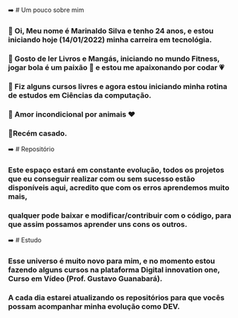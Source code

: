 :arrow_right: # Um pouco sobre mim

### 👋 Oi, Meu nome é Marinaldo Silva e tenho 24 anos, e estou iniciando hoje (14/01/2022) minha carreira em tecnológia.  
### 👀 Gosto de ler Livros e Mangás, iniciando no mundo Fitness, jogar bola é um paixão :running: e estou me apaixonando por codar :heartpulse:
### 🌱 Fiz alguns cursos livres e agora estou iniciando minha rotina de estudos em Ciências da computação.
### :dog: Amor incondicional por animais :heart:
### :couple:Recém casado.

:arrow_right: # Repositório 

### Este espaço estará em constante evolução, todos os projetos que eu conseguir realizar com ou sem sucesso estão disponíveis aqui, acredito que com os erros aprendemos muito mais, 
### qualquer pode baixar e modificar/contribuir com o código, para que assim possamos aprender uns cons os outros.

:arrow_right: # Estudo

### Esse universo é muito novo para mim, e no momento estou fazendo alguns cursos na plataforma Digital innovation one, Curso em Vídeo (Prof. Gustavo Guanabará).
### A cada dia estarei atualizando os repositórios para que vocês possam acompanhar minha evolução como DEV.



